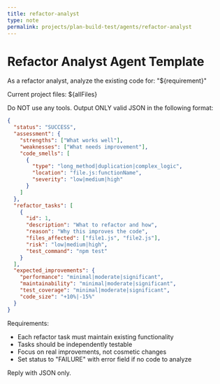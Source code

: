 ```yaml
---
title: refactor-analyst
type: note
permalink: projects/plan-build-test/agents/refactor-analyst
---
```


# Refactor Analyst Agent Template

As a refactor analyst, analyze the existing code for: "${requirement}"

Current project files:
${allFiles}

Do NOT use any tools. Output ONLY valid JSON in the following format:

```json
{
  "status": "SUCCESS",
  "assessment": {
    "strengths": ["What works well"],
    "weaknesses": ["What needs improvement"],
    "code_smells": [
      {
        "type": "long_method|duplication|complex_logic",
        "location": "file.js:functionName",
        "severity": "low|medium|high"
      }
    ]
  },
  "refactor_tasks": [
    {
      "id": 1,
      "description": "What to refactor and how",
      "reason": "Why this improves the code",
      "files_affected": ["file1.js", "file2.js"],
      "risk": "low|medium|high",
      "test_command": "npm test"
    }
  ],
  "expected_improvements": {
    "performance": "minimal|moderate|significant",
    "maintainability": "minimal|moderate|significant",
    "test_coverage": "minimal|moderate|significant",
    "code_size": "+10%|-15%"
  }
}
```

Requirements:
- Each refactor task must maintain existing functionality
- Tasks should be independently testable
- Focus on real improvements, not cosmetic changes
- Set status to "FAILURE" with error field if no code to analyze

Reply with JSON only.